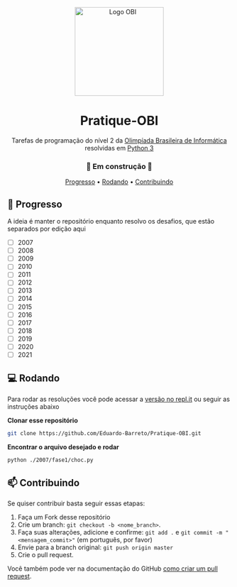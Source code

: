 <p align="center">
  <a href="https://olimpiada.ic.unicamp.br">
    <img src="https://user-images.githubusercontent.com/34964398/149678326-e81f544c-d9e2-4b3e-9bc5-6bb22876aec8.png" height="200" alt="Logo OBI"/>
  </a>
</p>
<h1 align="center">Pratique-OBI</h1>
<p align="center">Tarefas de programação do nível 2 da <a href="https://olimpiada.ic.unicamp.br">Olimpíada Brasileira de Informática</a> resolvidas em <a href="https://www.python.org"> Python 3 </a> </p>

<h3 align="center">🚧 Em construção 🚧</h3>

<p align="center">
 <a href="#-progresso">Progresso</a> • 
 <a href="#-rodando">Rodando</a> • 
 <a href="#-contribuindo">Contribuindo</a>
</p>


## 🎯 Progresso
A ideia é manter o repositório enquanto resolvo os desafios, que estão separados por edição aqui

- [ ] 2007
- [ ] 2008
- [ ] 2009
- [ ] 2010
- [ ] 2011
- [ ] 2012
- [ ] 2013
- [ ] 2014
- [ ] 2015
- [ ] 2016
- [ ] 2017
- [ ] 2018
- [ ] 2019
- [ ] 2020
- [ ] 2021

## 💻 Rodando
Para rodar as resoluções você pode acessar a [versão no repl.it](https://replit.com/@Eduardo_Barreto/Pratique-OBI) ou seguir as instruções abaixo

**Clonar esse repositório**
```sh
git clone https://github.com/Eduardo-Barreto/Pratique-OBI.git
```

**Encontrar o arquivo desejado e rodar**
```sh
python ./2007/fase1/choc.py
```

## 📫 Contribuindo
Se quiser contribuir basta seguir essas etapas:

1. Faça um Fork desse repositório
2. Crie um branch: `git checkout -b <nome_branch>`.
3. Faça suas alterações, adicione e confirme: `git add .` e `git commit -m "<mensagem_commit>"` (em português, por favor)
4. Envie para a branch original: `git push origin master`
5. Crie o pull request.

Você também pode ver na documentação do GitHub [como criar um pull request](https://help.github.com/en/github/collaborating-with-issues-and-pull-requests/creating-a-pull-request).
